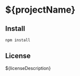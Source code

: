 # ${projectName}

<!-- TODO: Add description of this project. -->

<!--
## Requirements

TODO: Add requirements for using this project.
-->

## Install

```bash
npm install
```

<!--
## Usage

TODO: Add usage instructions for this project.
-->

## License

${licenseDescription}
